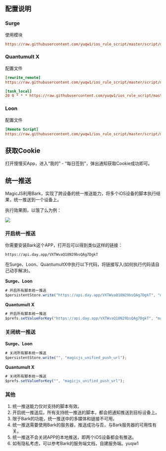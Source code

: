 ## 配置说明

### Surge

使用模块

```ini
https://raw.githubusercontent.com/yuqw1/ios_rule_script/master/script/manmanbuy/manmanbuy_checkin.sgmodule
```

### Quantumult X

配置文件

```ini
[rewrite_remote]
https://raw.githubusercontent.com/yuqw1/ios_rule_script/master/script/manmanbuy/manmanbuy_checkin.qxrewrite, tag=慢慢买_获取cookie, update-interval=86400, opt-parser=false, enabled=true

[task_local]
20 0 * * * https://raw.githubusercontent.com/yuqw1/ios_rule_script/master/script/manmanbuy/manmanbuy_checkin.js, tag=慢慢买_每日签到, enabled=true
```

### Loon

配置文件

```ini
[Remote Script]
https://raw.githubusercontent.com/yuqw1/ios_rule_script/master/script/manmanbuy/manmanbuy_checkin.lnscript, tag=慢慢买_每日签到, enabled=true
```

## 获取Cookie

打开慢慢买App，进入“我的” - “每日签到”，弹出通知获取Cookie成功即可。

## 统一推送

MagicJS利用Bark，实现了跨设备的统一推送能力，将多个iOS设备的脚本执行结果，统一推送到一个设备上。

执行效果图，以饿了么为例：

![](https://raw.githubusercontent.com/yuqw1/ios_rule_script/master/script/eleme/images/bark.jpg)

### 开启统一推送

你需要安装Bark这个APP，打开后可以得到类似这样的链接：

```http
https://api.day.app/VXTWvaQ18N29bsQAg7DgkT
```

在Surge、Loon、QuantumultX中执行以下代码，将链接写入(如何执行代码请自己动手解决)。

**Surge、Loon**

```javascript
# 开启所有脚本统一推送
$persistentStore.write("https://api.day.app/VXTWvaQ18N29bsQAg7DgkT", "magicjs_unified_push_url");
```

**Quantumult X**

```javascript
# 开启所有脚本统一推送
$prefs.setValueForKey("https://api.day.app/VXTWvaQ18N29bsQAg7DgkT", "magicjs_unified_push_url");
```

### 关闭统一推送

**Surge、Loon**

```javascript
# 关闭所有脚本统一推送
$persistentStore.write("", "magicjs_unified_push_url");
```

**Quantumult X**

```javascript
# 关闭所有脚本统一推送
$prefs.setValueForKey("", "magicjs_unified_push_url");
```

### 其他

1. 统一推送能力仅对支持的脚本有效。
2. 开启统一推送后，所有支持统一推送的脚本，都会把通知推送到目标设备上。
3. 限于Bark的功能，统一推送中的多媒体和链接不可用。
4. 统一推送需要使用Bark的服务器，推送成功与否，与Bark服务器的可用性有关。
5. 统一推送不会关闭APP的本地推送，即两个iOS设备都会有推送。
6. 如有隐私考虑，可以参考Bark的服务端文档，自建服务端。yuqw1
